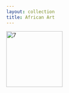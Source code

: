 ```yaml
---
layout: collection
title: African Art
---
```


<a data-flickr-embed="true" href="https://www.flickr.com/photos/134441691@N04/18690414014/in/album-72157654892169768/" title="7"><img src="https://farm4.staticflickr.com/3954/18690414014_31cef10586_q.jpg" width="150" height="150" alt="7"></a><script async src="//embedr.flickr.com/assets/client-code.js" charset="utf-8"></script>
